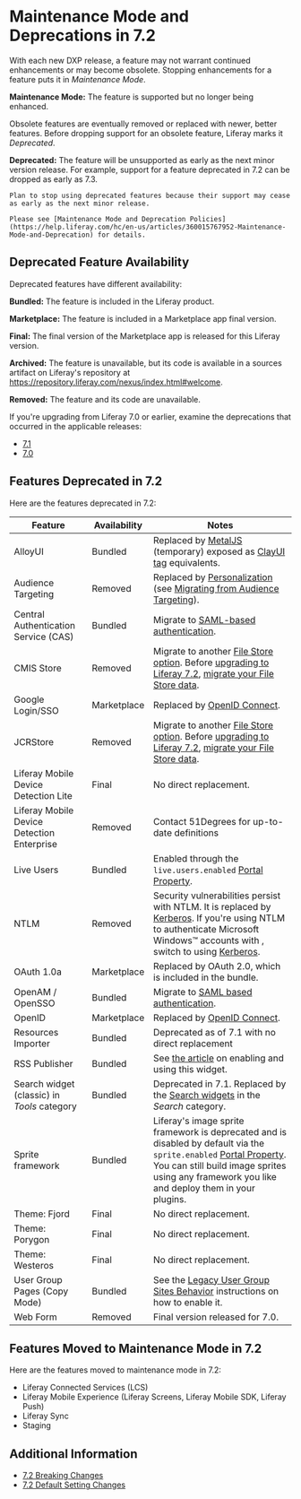 # Maintenance Mode and Deprecations in 7.2

With each new DXP release, a feature may not warrant continued enhancements or may become obsolete. Stopping enhancements for a feature puts it in *Maintenance Mode*.

**Maintenance Mode:** The feature is supported but no longer being enhanced.

Obsolete features are eventually removed or replaced with newer, better features. Before dropping support for an obsolete feature, Liferay marks it *Deprecated*.

**Deprecated:** The feature will be unsupported as early as the next minor version release. For example, support for a feature deprecated in 7.2 can be dropped as early as 7.3.

```{important}
Plan to stop using deprecated features because their support may cease as early as the next minor release.
```

```{important}
Please see [Maintenance Mode and Deprecation Policies](https://help.liferay.com/hc/en-us/articles/360015767952-Maintenance-Mode-and-Deprecation) for details.
```

## Deprecated Feature Availability

Deprecated features have different availability:

**Bundled:** The feature is included in the Liferay product.

**Marketplace:** The feature is included in a Marketplace app final version.

**Final:** The final version of the Marketplace app is released for this Liferay version.

**Archived:** The feature is unavailable, but its code is available in a sources artifact on Liferay's repository at <https://repository.liferay.com/nexus/index.html#welcome>.

**Removed:** The feature and its code are unavailable.

If you're upgrading from Liferay 7.0 or earlier, examine the deprecations that occurred in the applicable releases:

* [7.1](https://help.liferay.com/hc/en-us/articles/360018403151-Digital-Experience-Platform-7-1-Deprecated-and-Removed-Items)
* [7.0](https://help.liferay.com/hc/en-us/articles/360018123832-Digital-Experience-Platform-7-0-Deprecated-and-Removed-Items)

## Features Deprecated in 7.2

Here are the features deprecated in 7.2:

| Feature |  Availability |  Notes |
| ------- | ------------- | ------ |
| AlloyUI | Bundled | Replaced by [MetalJS](http://metaljs.com/) (temporary) exposed as [ClayUI tag](https://clayui.com/) equivalents. |
| Audience Targeting | Removed | Replaced by [Personalization](../../../site-building/personalizing-site-experience/personalizing-site-experience.md) (see [Migrating from Audience Targeting](https://help.liferay.com/hc/en-us/articles/360028711992-Manually-Migrating-from-Audience-Targeting)). |
| Central Authentication Service (CAS) | Bundled | Migrate to [SAML-based authentication](../../securing-liferay/configuring-sso/authenticating-with-saml.md). |
| CMIS Store | Removed | Migrate to another [File Store option](../../../system-administration/file-storage/configuring-file-storage.md). Before [upgrading to Liferay 7.2](../upgrade-basics/upgrade-overview.md), [migrate your File Store data](../../../system-administration/file-storage/file-store-migration.md). |
| Google Login/SSO | Marketplace | Replaced by [OpenID Connect](../../securing-liferay/configuring-sso/using-openid-connect.md). |
| JCRStore | Removed | Migrate to another [File Store option](../../../system-administration/file-storage/configuring-file-storage.md). Before [upgrading to Liferay 7.2](../upgrade-basics/upgrade-overview.md), [migrate your File Store data](../../../system-administration/file-storage/file-store-migration.md). |
| Liferay Mobile Device Detection Lite | Final | No direct replacement. |
| Liferay Mobile Device Detection Enterprise | Removed | Contact 51Degrees for up-to-date definitions |
| Live Users | Bundled | Enabled through the `live.users.enabled` [Portal Property](../../reference/portal-properties.md). |
| NTLM | Removed |  Security vulnerabilities persist with NTLM. It is replaced by [Kerberos](../../securing-liferay/configuring-sso/authenticating-with-kerberos.md). If you're using NTLM to authenticate Microsoft Windows™ accounts with , switch to using [Kerberos](../../securing-liferay/configuring-sso/authenticating-with-kerberos.md). |
| OAuth 1.0a | Marketplace | Replaced by OAuth 2.0, which is included in the bundle. |
| OpenAM / OpenSSO | Bundled | Migrate to [SAML based authentication](../../securing-liferay/configuring-sso/authenticating-with-saml.md). |
| OpenID | Marketplace | Replaced by [OpenID Connect](../../securing-liferay/configuring-sso/other-ssos/using-openid-connect.md). |
| Resources Importer | Bundled | Deprecated as of 7.1 with no direct replacement |
| RSS Publisher | Bundled | See [the article](https://help.liferay.com/hc/en-us/articles/360028820672-The-RSS-Publisher-Widget) on enabling and using this widget. |
| Search widget (classic) in *Tools* category | Bundled | Deprecated in 7.1. Replaced by the [Search widgets](../../../using-search/search-pages-and-widgets/search-results/search-results.md) in the *Search* category. |
| Sprite framework | Bundled | Liferay's image sprite framework is deprecated and is disabled by default via the `sprite.enabled` [Portal Property](https://learn.liferay.com/dxp/latest/en/installation-and-upgrades/reference/portal-properties.html). You can still build image sprites using any framework you like and deploy them in your plugins. |
| Theme: Fjord | Final | No direct replacement. |
| Theme: Porygon | Final | No direct replacement. |
| Theme: Westeros | Final | No direct replacement. |
| User Group Pages (Copy Mode) | Bundled | See the [Legacy User Group Sites Behavior](../../../users-and-permissions/user-groups/user-group-sites.md) instructions on how to enable it. |
| Web Form | Removed | Final version released for 7.0. |

## Features Moved to Maintenance Mode in 7.2

Here are the features moved to maintenance mode in 7.2:

* Liferay Connected Services (LCS)
* Liferay Mobile Experience (Liferay Screens, Liferay Mobile SDK, Liferay Push)
* Liferay Sync
* Staging

## Additional Information

* [7.2 Breaking Changes](../../../liferay-internals/reference/7-2-breaking-changes.md)
* [7.2 Default Setting Changes](./default-setting-changes-in-7-2.md)